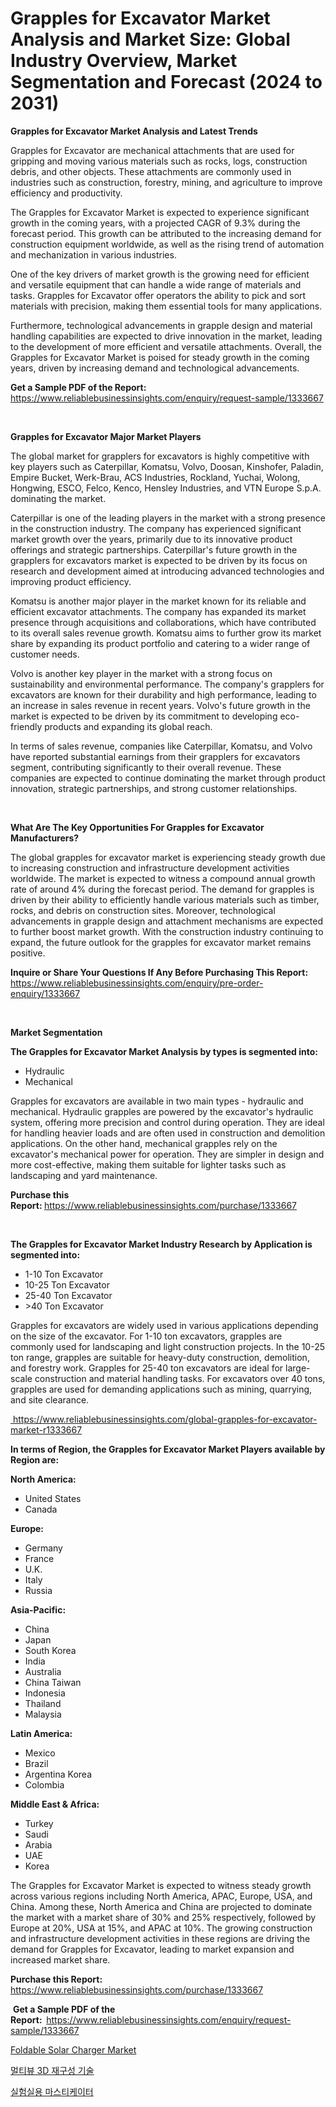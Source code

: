 <p><h1>Grapples for Excavator Market Analysis and Market Size: Global Industry Overview, Market Segmentation and Forecast (2024 to 2031)</h1></p><p><strong>Grapples for Excavator Market Analysis and Latest Trends</strong></p>
<p><p>Grapples for Excavator are mechanical attachments that are used for gripping and moving various materials such as rocks, logs, construction debris, and other objects. These attachments are commonly used in industries such as construction, forestry, mining, and agriculture to improve efficiency and productivity.</p><p>The Grapples for Excavator Market is expected to experience significant growth in the coming years, with a projected CAGR of 9.3% during the forecast period. This growth can be attributed to the increasing demand for construction equipment worldwide, as well as the rising trend of automation and mechanization in various industries.</p><p>One of the key drivers of market growth is the growing need for efficient and versatile equipment that can handle a wide range of materials and tasks. Grapples for Excavator offer operators the ability to pick and sort materials with precision, making them essential tools for many applications.</p><p>Furthermore, technological advancements in grapple design and material handling capabilities are expected to drive innovation in the market, leading to the development of more efficient and versatile attachments. Overall, the Grapples for Excavator Market is poised for steady growth in the coming years, driven by increasing demand and technological advancements.</p></p>
<p><strong>Get a Sample PDF of the Report:&nbsp;</strong> <a href="https://www.reliablebusinessinsights.com/enquiry/request-sample/1333667">https://www.reliablebusinessinsights.com/enquiry/request-sample/1333667</a></p>
<p>&nbsp;</p>
<p><strong>Grapples for Excavator Major Market Players</strong></p>
<p><p>The global market for grapplers for excavators is highly competitive with key players such as Caterpillar, Komatsu, Volvo, Doosan, Kinshofer, Paladin, Empire Bucket, Werk-Brau, ACS Industries, Rockland, Yuchai, Wolong, Hongwing, ESCO, Felco, Kenco, Hensley Industries, and VTN Europe S.p.A. dominating the market.</p><p>Caterpillar is one of the leading players in the market with a strong presence in the construction industry. The company has experienced significant market growth over the years, primarily due to its innovative product offerings and strategic partnerships. Caterpillar's future growth in the grapplers for excavators market is expected to be driven by its focus on research and development aimed at introducing advanced technologies and improving product efficiency.</p><p>Komatsu is another major player in the market known for its reliable and efficient excavator attachments. The company has expanded its market presence through acquisitions and collaborations, which have contributed to its overall sales revenue growth. Komatsu aims to further grow its market share by expanding its product portfolio and catering to a wider range of customer needs.</p><p>Volvo is another key player in the market with a strong focus on sustainability and environmental performance. The company's grapplers for excavators are known for their durability and high performance, leading to an increase in sales revenue in recent years. Volvo's future growth in the market is expected to be driven by its commitment to developing eco-friendly products and expanding its global reach.</p><p>In terms of sales revenue, companies like Caterpillar, Komatsu, and Volvo have reported substantial earnings from their grapplers for excavators segment, contributing significantly to their overall revenue. These companies are expected to continue dominating the market through product innovation, strategic partnerships, and strong customer relationships.</p></p>
<p>&nbsp;</p>
<p><strong>What Are The Key Opportunities For Grapples for Excavator Manufacturers?</strong></p>
<p><p>The global grapples for excavator market is experiencing steady growth due to increasing construction and infrastructure development activities worldwide. The market is expected to witness a compound annual growth rate of around 4% during the forecast period. The demand for grapples is driven by their ability to efficiently handle various materials such as timber, rocks, and debris on construction sites. Moreover, technological advancements in grapple design and attachment mechanisms are expected to further boost market growth. With the construction industry continuing to expand, the future outlook for the grapples for excavator market remains positive.</p></p>
<p><strong>Inquire or Share Your Questions If Any Before Purchasing This Report:</strong> <a href="https://www.reliablebusinessinsights.com/enquiry/pre-order-enquiry/1333667">https://www.reliablebusinessinsights.com/enquiry/pre-order-enquiry/1333667</a></p>
<p>&nbsp;</p>
<p><strong>Market Segmentation</strong></p>
<p><strong>The Grapples for Excavator Market Analysis by types is segmented into:</strong></p>
<p><ul><li>Hydraulic</li><li>Mechanical</li></ul></p>
<p><p>Grapples for excavators are available in two main types - hydraulic and mechanical. Hydraulic grapples are powered by the excavator's hydraulic system, offering more precision and control during operation. They are ideal for handling heavier loads and are often used in construction and demolition applications. On the other hand, mechanical grapples rely on the excavator's mechanical power for operation. They are simpler in design and more cost-effective, making them suitable for lighter tasks such as landscaping and yard maintenance.</p></p>
<p><strong>Purchase this Report:&nbsp;</strong><a href="https://www.reliablebusinessinsights.com/purchase/1333667">https://www.reliablebusinessinsights.com/purchase/1333667</a></p>
<p>&nbsp;</p>
<p><strong>The Grapples for Excavator Market Industry Research by Application is segmented into:</strong></p>
<p><ul><li>1-10 Ton Excavator</li><li>10-25 Ton Excavator</li><li>25-40 Ton Excavator</li><li>>40 Ton Excavator</li></ul></p>
<p><p>Grapples for excavators are widely used in various applications depending on the size of the excavator. For 1-10 ton excavators, grapples are commonly used for landscaping and light construction projects. In the 10-25 ton range, grapples are suitable for heavy-duty construction, demolition, and forestry work. Grapples for 25-40 ton excavators are ideal for large-scale construction and material handling tasks. For excavators over 40 tons, grapples are used for demanding applications such as mining, quarrying, and site clearance.</p></p>
<p><a href="https://www.reliablebusinessinsights.com/global-grapples-for-excavator-market-r1333667">&nbsp;https://www.reliablebusinessinsights.com/global-grapples-for-excavator-market-r1333667</a></p>
<p><strong>In terms of Region, the Grapples for Excavator Market Players available by Region are:</strong></p>
<p>
    <p> <strong> North America: </strong>
        <ul>
            <li>United States</li>
            <li>Canada</li>
        </ul>
        </p> 
    <p> <strong> Europe: </strong>
        <ul>
            <li>Germany</li>
            <li>France</li>
            <li>U.K.</li>
            <li>Italy</li>
            <li>Russia</li>
        </ul>
        </p> 
    <p> <strong> Asia-Pacific: </strong>
        <ul>
            <li>China</li>
            <li>Japan</li>
            <li>South Korea</li>
            <li>India</li>
            <li>Australia</li>
            <li>China Taiwan</li>
            <li>Indonesia</li>
            <li>Thailand</li>
            <li>Malaysia</li>
        </ul>
        </p> 
    <p> <strong> Latin America: </strong>
        <ul>
            <li>Mexico</li>
            <li>Brazil</li>
            <li>Argentina Korea</li>
            <li>Colombia</li>
        </ul>
        </p> 
    <p> <strong> Middle East & Africa: </strong>
        <ul>
            <li>Turkey</li>
            <li>Saudi</li>
            <li>Arabia</li>
            <li>UAE</li>
            <li>Korea</li>
        </ul>
    </p>
    </p>
<p><p>The Grapples for Excavator Market is expected to witness steady growth across various regions including North America, APAC, Europe, USA, and China. Among these, North America and China are projected to dominate the market with a market share of 30% and 25% respectively, followed by Europe at 20%, USA at 15%, and APAC at 10%. The growing construction and infrastructure development activities in these regions are driving the demand for Grapples for Excavator, leading to market expansion and increased market share.</p></p>
<p><strong>Purchase this Report: </strong><a href="https://www.reliablebusinessinsights.com/purchase/1333667">https://www.reliablebusinessinsights.com/purchase/1333667</a></p>
<p>&nbsp;<strong>Get a Sample PDF of the Report:&nbsp;&nbsp;</strong><a href="https://www.reliablebusinessinsights.com/enquiry/request-sample/1333667">https://www.reliablebusinessinsights.com/enquiry/request-sample/1333667</a></p>
<p><strong></strong></p>
<p><p><a href="https://issuu.com/reportprime-2/docs/foldable-solar-charger-market-size-2030.pptx">Foldable Solar Charger Market</a></p><p><a href="https://github.com/JosefaRice/Market-Research-Report-List-1/blob/main/829572492859.md">멀티뷰 3D 재구성 기술</a></p><p><a href="https://github.com/xvz497517413/Market-Research-Report-List-2/blob/main/379532892860.md">실험실용 마스티케이터</a></p></p>